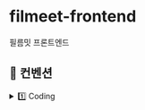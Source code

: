 # filmeet-frontend
필름밋 프론트엔드

## 📏 컨벤션

<details>
<summary > 1️⃣ Coding </summary>

### 변수

- var 금지.
- `const`  → `let` 순서로 위부터 선언
- 상수는 영문 대문자 스네이크케이스 : `API_KEY`
- 변수명 : 의미를 확실하게 알 수 있는 정도 (줄임말 금지) `img` 는 허용
- boolean 경우에는 is 접두사 붙히기

### 함수

- 화살표 함수 `only` , `function` 키워드 쓰지말기
- 함수명 : 어떤 일을 하는지 명확히 묘사. 동사 + 명사의 형식
    - `get` : 어떤 값을 얻는 함수
    - `create` : 갖고 있는 변수를 활용, 새로운 값과 변수를 만듦
    - `check` : 함수 안의 로직을 확인.
- 이벤트 핸들링 함수는 `handle`  로 시작.
- 중복함수는 `utils` 폴더에 모아서 재사용

### 컴포넌트

- 공통 컴포넌트는 `common` 폴더 하위에 만들어주세요
- `PascalCase` 로 작성해주세요 (컴포넌트 만!)

### 폴더명
- 무조건 소문자로 시작
- 뒤에 s 붙이기
- 카멜케이스
